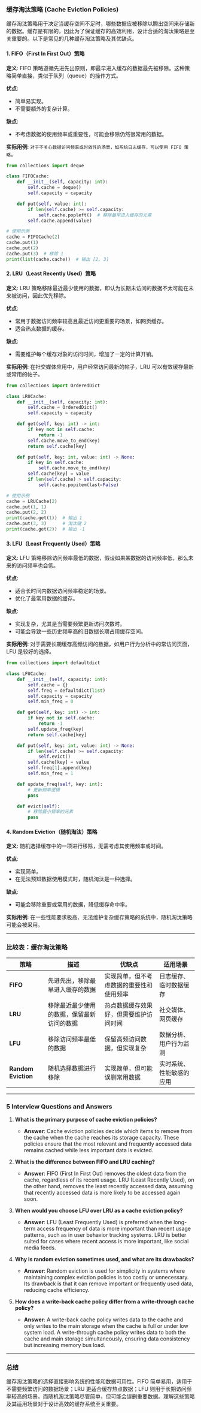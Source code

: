 ### 缓存淘汰策略 (Cache Eviction Policies)

缓存淘汰策略用于决定当缓存空间不足时，哪些数据应被移除以腾出空间来存储新的数据。缓存是有限的，因此为了保证缓存的高效利用，设计合适的淘汰策略是至关重要的。以下是常见的几种缓存淘汰策略及其优缺点。

#### **1. FIFO（First In First Out）策略**

**定义**: FIFO 策略遵循先进先出原则，即最早进入缓存的数据最先被移除。这种策略简单直接，类似于队列（queue）的操作方式。

**优点**:
- 简单易实现。
- 不需要额外的复杂计算。

**缺点**:
- 不考虑数据的使用频率或重要性，可能会移除仍然很常用的数据。

**实际用例**: `对于不关心数据访问频率或时效性的场景，如系统日志缓存，可以使用 FIFO 策略`。

```python
from collections import deque

class FIFOCache:
    def __init__(self, capacity: int):
        self.cache = deque()
        self.capacity = capacity

    def put(self, value: int):
        if len(self.cache) >= self.capacity:
            self.cache.popleft()  # 移除最早进入缓存的元素
        self.cache.append(value)

# 使用示例
cache = FIFOCache(2)
cache.put(1)
cache.put(2)
cache.put(3)  # 移除 1
print(list(cache.cache))  # 输出 [2, 3]
```

#### **2. LRU（Least Recently Used）策略**

**定义**: LRU 策略移除最近最少使用的数据，即认为长期未访问的数据不太可能在未来被访问，因此优先移除。

**优点**:
- 常用于数据访问频率较高且最近访问更重要的场景，如网页缓存。
- 适合热点数据的缓存。

**缺点**:
- 需要维护每个缓存对象的访问时间，增加了一定的计算开销。

**实际用例**: 在社交媒体应用中，用户经常访问最新的帖子，LRU 可以有效缓存最新或常用的帖子。

```python
from collections import OrderedDict

class LRUCache:
    def __init__(self, capacity: int):
        self.cache = OrderedDict()
        self.capacity = capacity

    def get(self, key: int) -> int:
        if key not in self.cache:
            return -1
        self.cache.move_to_end(key)
        return self.cache[key]

    def put(self, key: int, value: int) -> None:
        if key in self.cache:
            self.cache.move_to_end(key)
        self.cache[key] = value
        if len(self.cache) > self.capacity:
            self.cache.popitem(last=False)

# 使用示例
cache = LRUCache(2)
cache.put(1, 1)
cache.put(2, 2)
print(cache.get(1))  # 输出 1
cache.put(3, 3)      # 淘汰键 2
print(cache.get(2))  # 输出 -1
```

#### **3. LFU（Least Frequently Used）策略**

**定义**: LFU 策略移除访问频率最低的数据，假设如果某数据的访问频率低，那么未来的访问频率也会低。

**优点**:
- 适合长时间内数据访问频率稳定的场景。
- 优化了最常用数据的缓存。

**缺点**:
- 实现复杂，尤其是当需要频繁更新访问次数时。
- 可能会导致一些历史频率高的旧数据长期占用缓存空间。

**实际用例**: 对于需要长期缓存高频访问的数据，如用户行为分析中的常访问页面，LFU 是较好的选择。

```python
from collections import defaultdict

class LFUCache:
    def __init__(self, capacity: int):
        self.cache = {}
        self.freq = defaultdict(list)
        self.capacity = capacity
        self.min_freq = 0

    def get(self, key: int) -> int:
        if key not in self.cache:
            return -1
        self.update_freq(key)
        return self.cache[key]

    def put(self, key: int, value: int) -> None:
        if len(self.cache) >= self.capacity:
            self.evict()
        self.cache[key] = value
        self.freq[1].append(key)
        self.min_freq = 1

    def update_freq(self, key: int):
        # 更新频率逻辑
        pass

    def evict(self):
        # 移除最小频率的元素
        pass
```

#### **4. Random Eviction（随机淘汰）策略**

**定义**: 随机选择缓存中的一项进行移除，无需考虑其使用频率或时间。

**优点**:
- 实现简单。
- 在无法预知数据使用模式时，随机淘汰是一种选择。

**缺点**:
- 可能会移除重要或常用的数据，降低缓存命中率。

**实际用例**: 在一些性能要求极高、无法维护复杂缓存策略的系统中，随机淘汰策略可能会被采用。

---

### 比较表：缓存淘汰策略

| **策略**                 | **描述**                                                      | **优缺点**                                   | **适用场景**                           |
|--------------------------|---------------------------------------------------------------|----------------------------------------------|----------------------------------------|
| **FIFO**                  | 先进先出，移除最早进入缓存的数据                              | 实现简单，但不考虑数据的重要性和使用频率     | 日志缓存、临时数据缓存                 |
| **LRU**                   | 移除最近最少使用的数据，保留最新访问的数据                    | 热点数据缓存效果好，但需要维护访问时间       | 社交媒体、网页缓存                    |
| **LFU**                   | 移除访问频率最低的数据                                        | 保留高频访问数据，但实现复杂                | 数据分析、用户行为监测                 |
| **Random Eviction**        | 随机选择数据进行移除                                          | 实现简单，但可能误删常用数据                 | 实时系统、性能敏感的应用               |

---

### 5 Interview Questions and Answers

1. **What is the primary purpose of cache eviction policies?**
   - **Answer**: Cache eviction policies decide which items to remove from the cache when the cache reaches its storage capacity. These policies ensure that the most relevant and frequently accessed data remains cached while less important data is evicted.

2. **What is the difference between FIFO and LRU caching?**
   - **Answer**: FIFO (First In First Out) removes the oldest data from the cache, regardless of its recent usage. LRU (Least Recently Used), on the other hand, removes the least recently accessed data, assuming that recently accessed data is more likely to be accessed again soon.

3. **When would you choose LFU over LRU as a cache eviction policy?**
   - **Answer**: LFU (Least Frequently Used) is preferred when the long-term access frequency of data is more important than recent usage patterns, such as in user behavior tracking systems. LRU is better suited for cases where recent access is more important, like social media feeds.

4. **Why is random eviction sometimes used, and what are its drawbacks?**
   - **Answer**: Random eviction is used for simplicity in systems where maintaining complex eviction policies is too costly or unnecessary. Its drawback is that it can remove important or frequently used data, reducing cache efficiency.

5. **How does a write-back cache policy differ from a write-through cache policy?**
   - **Answer**: A write-back cache policy writes data to the cache and only writes to the main storage when the cache is full or under low system load. A write-through cache policy writes data to both the cache and main storage simultaneously, ensuring data consistency but increasing memory bus load.

---

### 总结

缓存淘汰策略的选择直接影响系统的性能和数据可用性。FIFO 简单易用，适用于不需要频繁访问的数据场景；LRU 更适合缓存热点数据；LFU 则用于长期访问频率较高的场景。而随机淘汰策略尽管简单，但可能会误删重要数据。理解这些策略及其适用场景对于设计高效的缓存系统至关重要。
